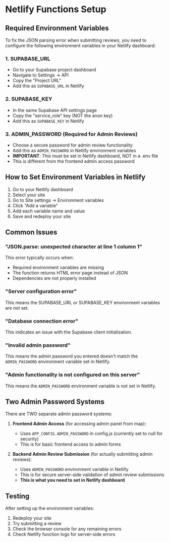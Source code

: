 # Netlify Functions Setup

## Required Environment Variables

To fix the JSON parsing error when submitting reviews, you need to configure the following environment variables in your Netlify dashboard:

### 1. SUPABASE_URL
- Go to your Supabase project dashboard
- Navigate to Settings → API
- Copy the "Project URL"
- Add this as `SUPABASE_URL` in Netlify

### 2. SUPABASE_KEY
- In the same Supabase API settings page
- Copy the "service_role" key (NOT the anon key)
- Add this as `SUPABASE_KEY` in Netlify

### 3. ADMIN_PASSWORD (Required for Admin Reviews)
- Choose a secure password for admin review functionality
- Add this as `ADMIN_PASSWORD` in Netlify environment variables
- **IMPORTANT**: This must be set in Netlify dashboard, NOT in a .env file
- This is different from the frontend admin access password

## How to Set Environment Variables in Netlify

1. Go to your Netlify dashboard
2. Select your site
3. Go to Site settings → Environment variables
4. Click "Add a variable"
5. Add each variable name and value
6. Save and redeploy your site

## Common Issues

### "JSON.parse: unexpected character at line 1 column 1"
This error typically occurs when:
- Required environment variables are missing
- The function returns HTML error page instead of JSON
- Dependencies are not properly installed

### "Server configuration error"
This means the SUPABASE_URL or SUPABASE_KEY environment variables are not set.

### "Database connection error"
This indicates an issue with the Supabase client initialization.

### "Invalid admin password"
This means the admin password you entered doesn't match the `ADMIN_PASSWORD` environment variable set in Netlify.

### "Admin functionality is not configured on this server"
This means the `ADMIN_PASSWORD` environment variable is not set in Netlify.

## Two Admin Password Systems

There are TWO separate admin password systems:

1. **Frontend Admin Access** (for accessing admin panel from map):
   - Uses `APP_CONFIG.ADMIN_PASSWORD` in config.js (currently set to null for security)
   - This is for basic frontend access to admin forms

2. **Backend Admin Review Submission** (for actually submitting admin reviews):
   - Uses `ADMIN_PASSWORD` environment variable in Netlify
   - This is for secure server-side validation of admin review submissions
   - **This is what you need to set in Netlify dashboard**

## Testing

After setting up the environment variables:
1. Redeploy your site
2. Try submitting a review
3. Check the browser console for any remaining errors
4. Check Netlify function logs for server-side errors
